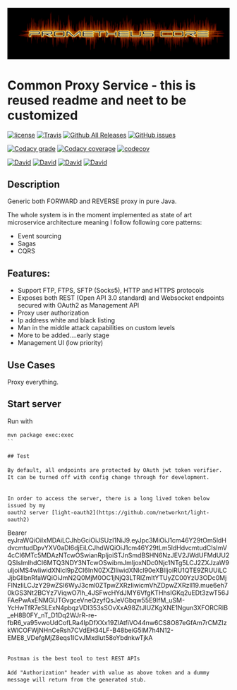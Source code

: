 ![Logo](https://github.com/prometheus-core/common-proxy-service/blob/master/docs/_images/prometheus-core-logo.png)


# Common Proxy Service - this is reused readme and neet to be customized

[![license](https://img.shields.io/github/license/prometheus-core/common-proxy-service.svg?style=plastic)](https://github.com/prometheus-core/common-proxy-service)
[![Travis](https://img.shields.io/travis/prometheus-core/common-proxy-service.svg?style=plastic)](https://travis-ci.org/prometheus-core/common-proxy-service/branches)
[![Github All Releases](https://img.shields.io/github/downloads/prometheus-core/common-proxy-service/total.svg?style=plastic)](https://github.com/prometheus-core/common-proxy-service)
[![GitHub issues](https://img.shields.io/github/issues/prometheus-core/common-proxy-service.svg?style=plastic)](https://github.com/prometheus-core/common-proxy-service)

[![Codacy grade](https://img.shields.io/codacy/grade/e7dc9ed202da4839aa73a8f4f5c65b38.svg?style=plastic)](https://app.codacy.com/app/archenroot/common-proxy-service)
[![Codacy coverage](https://img.shields.io/codacy/coverage/e7dc9ed202da4839aa73a8f4f5c65b38.svg?style=plastic)](https://app.codacy.com/app/archenroot/common-proxy-service)
[![codecov](https://codecov.io/gh/prometheus-core/common-proxy-service/branch/master/graph/badge.svg?style=plastic)](https://codecov.io/gh/prometheus-core/common-proxy-service/branch/master)

[![David](https://img.shields.io/david/prometheus-core/common-proxy-service.svg?style=plastic)](https://github.com/prometheus-core/common-proxy-service)
[![David](https://img.shields.io/david/dev/prometheus-core/common-proxy-service.svg?style=plastic)](https://github.com/prometheus-core/common-proxy-service)
[![David](https://img.shields.io/david/optional/prometheus-core/common-proxy-service.svg?style=plastic)](https://github.com/prometheus-core/common-proxy-service)
[![David](https://img.shields.io/david/peer/prometheus-core/common-proxy-service.svg?style=plastic)](https://github.com/prometheus-core/common-proxy-service)

## Description
Generic both FORWARD and REVERSE proxy in pure Java.

The whole system is in the moment implemented as state of art microservice architecture meaning I follow following core patterns:
- Event sourcing
- Sagas
- CQRS

## Features:
- Support FTP, FTPS, SFTP (Socks5), HTTP and HTTPS protocols
- Exposes both REST (Open API 3.0 standard) and Websocket endpoints secured with OAuth2 as Management API
- Proxy user authorization
- Ip address white and black listing
- Man in the middle attack capabilities on custom levels
- More to be added....early stage
- Management UI (low priority)
## Use Cases

Proxy everything.


[travis-home]: https://travis-ci.org/
[travis-msgpack-tools]: https://travis-ci.org/prometheus-core/common-proxy-service

[branch-master]: https://github.com/prometheus-core/common-proxy-service/tree/master

<!-- we use some deprecated HTML attributes here to get these stupid badges to line up properly -->
<!--
| Branch        |  [CI Build][travis-home]           | Coverage           |
| ------------- |:-------------:|:-------------:|
| [master] [branch-master]     | [![Build Status](https://travis-ci.org/prometheus-core/common-proxy-service.svg?branch=master)](https://travis-ci.org/prometheus-core/common-proxy-service) |  |
-->

## Start server

Run with

```
mvn package exec:exec
``

## Test

By default, all endpoints are protected by OAuth jwt token verifier. It can be turned off with config change through for development.


In order to access the server, there is a long lived token below issued by my
oauth2 server [light-oauth2](https://github.com/networknt/light-oauth2)

```
Bearer eyJraWQiOiIxMDAiLCJhbGciOiJSUzI1NiJ9.eyJpc3MiOiJ1cm46Y29tOm5ldHdvcmtudDpvYXV0aDI6djEiLCJhdWQiOiJ1cm46Y29tLm5ldHdvcmtudCIsImV4cCI6MTc5MDAzNTcwOSwianRpIjoiSTJnSmdBSHN6NzJEV2JWdUFMdUU2QSIsImlhdCI6MTQ3NDY3NTcwOSwibmJmIjoxNDc0Njc1NTg5LCJ2ZXJzaW9uIjoiMS4wIiwidXNlcl9pZCI6InN0ZXZlIiwidXNlcl90eXBlIjoiRU1QTE9ZRUUiLCJjbGllbnRfaWQiOiJmN2Q0MjM0OC1jNjQ3LTRlZmItYTUyZC00YzU3ODc0MjFlNzIiLCJzY29wZSI6WyJ3cml0ZTpwZXRzIiwicmVhZDpwZXRzIl19.mue6eh70kGS3Nt2BCYz7ViqwO7lh_4JSFwcHYdJMY6VfgKTHhsIGKq2uEDt3zwT56JFAePwAxENMGUTGvgceVneQzyfQsJeVGbqw55E9IfM_uSM-YcHwTfR7eSLExN4pbqzVDI353sSOvXxA98ZtJlUZKgXNE1Ngun3XFORCRIB_eH8B0FY_nT_D1Dq2WJrR-re-fbR6_va95vwoUdCofLRa4IpDfXXx19ZlAtfiVO44nw6CS8O87eGfAm7rCMZIzkWlCOFWjNHnCeRsh7CVdEH34LF-B48beiG5lM7h4N12-EME8_VDefgMjZ8eqs1ICvJMxdIut58oYbdnkwTjkA
```

Postman is the best tool to test REST APIs

Add "Authorization" header with value as above token and a dummy message will return from the generated stub.

